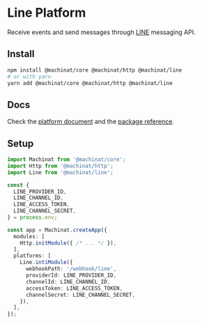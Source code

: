 # Line Platform

Receive events and send messages through [LINE](https://developers.line.biz/en/docs/messaging-api/overview/)
messaging API.

## Install

```bash
npm install @machinat/core @machinat/http @machinat/line
# or with yarn
yarn add @machinat/core @machinat/http @machinat/line
```

## Docs

Check the [platform document](https://machinat.com/docs/line-platform) 
and the [package reference](https://machinat.com/api/modules/line.html).

## Setup

```ts
import Machinat from '@machinat/core';
import Http from '@machinat/http';
import Line from '@machinat/line';

const {
  LINE_PROVIDER_ID,
  LINE_CHANNEL_ID,
  LINE_ACCESS_TOKEN,
  LINE_CHANNEL_SECRET,
} = process.env;

const app = Machinat.createApp({
  modules: [
    Http.initModule({ /* ... */ }),
  ],
  platforms: [
    Line.intiModule({
      webhookPath: '/webhook/line',
      providerId: LINE_PROVIDER_ID,
      channelId: LINE_CHANNEL_ID,
      accessToken: LINE_ACCESS_TOKEN,
      channelSecret: LINE_CHANNEL_SECRET,
    }),
  ],
});
```
